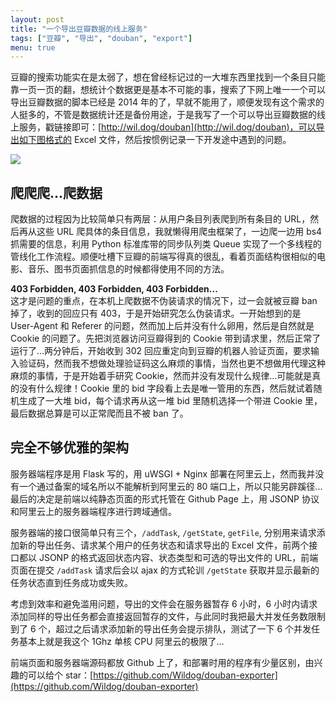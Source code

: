 ```yaml
---
layout: post
title: "一个导出豆瓣数据的线上服务"
tags: ["豆瓣", "导出", "douban", "export"]
menu: true
---
```


豆瓣的搜索功能实在是太弱了，想在曾经标记过的一大堆东西里找到一个条目只能靠一页一页的翻，想统计个数据更是基本不可能的事，搜索了下网上唯一一个可以导出豆瓣数据的脚本已经是 2014 年的了，早就不能用了，顺便发现有这个需求的人挺多的，不管是数据统计还是备份用途，于是我写了一个可以导出豆瓣数据的线上服务，戳链接即可：[http://wil.dog/douban](http://wil.dog/douban)，可以导出如下图格式的 Excel 文件，然后按惯例记录一下开发途中遇到的问题。

![](http://7xqhhm.com1.z0.glb.clouddn.com/images/exported.png)

## 爬爬爬...爬数据

爬数据的过程因为比较简单只有两层：从用户条目列表爬到所有条目的 URL，然后再从这些 URL 爬具体的条目信息，我就懒得用爬虫框架了，一边爬一边用 bs4 抓需要的信息，利用 Python 标准库带的同步队列类 Queue 实现了一个多线程的管线化工作流程。顺便吐槽下豆瓣的前端写得真的很乱，看着页面结构很相似的电影、音乐、图书页面抓信息的时候都得使用不同的方法。

__403 Forbidden, 403 Forbidden, 403 Forbidden...__
<br>这才是问题的重点，在本机上爬数据不伪装请求的情况下，过一会就被豆瓣 ban 掉了，收到的回应只有 403，于是开始研究怎么伪装请求。一开始想到的是 User-Agent 和 Referer 的问题，然而加上后并没有什么卵用，然后是自然就是 Cookie 的问题了。先把浏览器访问豆瓣得到的 Cookie 带到请求里，然后正常了运行了...两分钟后，开始收到 302 回应重定向到豆瓣的机器人验证页面，要求输入验证码，然而我不想做处理验证码这么麻烦的事情，当然也更不想做用代理这种麻烦的事情，于是开始着手研究 Cookie，然而并没有发现什么规律...可能就是真的没有什么规律！Cookie 里的 bid 字段看上去是唯一管用的东西，然后就试着随机生成了一大堆 bid，每个请求再从这一堆 bid 里随机选择一个带进 Cookie 里，最后数据总算是可以正常爬而且不被 ban 了。

## 完全不够优雅的架构

服务器端程序是用 Flask 写的，用 uWSGI + Nginx 部署在阿里云上，然而我并没有一个通过备案的域名所以不能解析到阿里云的 80 端口上，所以只能另辟蹊径...最后的决定是前端以纯静态页面的形式托管在 Github Page 上，用 JSONP 协议和阿里云上的服务器端程序进行跨域通信。

服务器端的接口很简单只有三个，`/addTask`, `/getState`, `getFile`, 分别用来请求添加新的导出任务、请求某个用户的任务状态和请求导出的 Excel 文件，前两个接口都以 JSONP 的格式返回状态内容、状态类型和可选的导出文件的 URL，前端页面在提交 `/addTask` 请求后会以 ajax 的方式轮训 `/getState` 获取并显示最新的任务状态直到任务成功或失败。

考虑到效率和避免滥用问题，导出的文件会在服务器暂存 6 小时，6 小时内请求添加同样的导出任务都会直接返回暂存的文件，与此同时我把最大并发任务数限制到了 6 个，超过之后请求添加新的导出任务会提示排队，测试了一下 6 个并发任务基本上就是我这个 1Ghz 单核 CPU 阿里云的极限了...

前端页面和服务器端源码都放 Github 上了，和部署时用的程序有少量区别，由兴趣的可以给个 star：[https://github.com/Wildog/douban-exporter](https://github.com/Wildog/douban-exporter)

